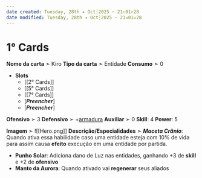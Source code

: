 ```yaml
---
date created: Tuesday, 28th ✦ Oct┆2025 ➣ 21▫01▫28
date modified: Tuesday, 28th ✦ Oct┆2025 ➣ 21▫01▫28
---
```


# 1° Cards

**Nome da carta** ➣ Kiro
**Tipo da carta** ➣ Entidade
**Consumo** ➣ 0
- **Slots**
	- [[2° Cards]]
	- [[5° Cards]]
	- [[7° Cards]]
	- \[***Preencher***\]
	- \[***Preencher***\]

**Ofensivo** ➣ 3
**Defensivo** ➣ +[armadura](obsidian://open?vault=Obsidian&file=1.%20Projects%2FTCG%20Furry%2FCards%2F5%C2%B0%20Cards)
**Auxiliar** ➣ 0
**Skill**: 4
**Power**: 5

**Imagem** ➣ ![[Hero.png]]
**Descrição/Especialidades** ➣ ***Maceta Crânio***: Quando ativa essa habilidade caso uma entidade esteja com 10% de vida para assim causa **efeito** execução em uma entidade por partida.

- **Punho Solar**: Adiciona dano de Luz nas entidades, ganhando +3 de **skill** e +2 de **ofensivo**
- **Manto da Aurora**: Quando ativado vai **regenerar** seus aliados